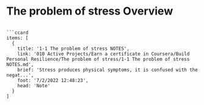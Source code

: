 # The problem of stress Overview
 
```ccard

```ccard
items: [
  {
    title: '1-1 The problem of stress NOTES',
    link: '010 Active Projects/Earn a certificate in Coursera/Build Personal Resilience/The problem of stress/1-1 The problem of stress NOTES.md',
    brief: 'Stress produces physical symptoms, it is confused with the negat...',
    foot: '7/2/2022 12:48:23',
    head: 'Note'
  }
]
```

```
 